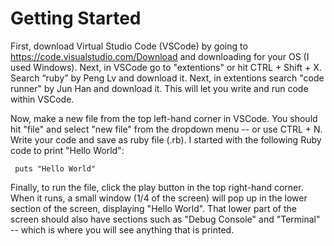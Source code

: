 # Getting Started
First, download Virtual Studio Code (VSCode) by going to https://code.visualstudio.com/Download and downloading for your OS (I used Windows).
Next, in VSCode go to "extentions" or hit CTRL + Shift + X. Search “ruby” by Peng Lv and download it. Next, in extentions search "code runner" by Jun Han and download it. This will let you write and run code within VSCode.

Now, make a new file from the top left-hand corner in VSCode. You should hit "file" and select "new file" from the dropdown menu -- or use CTRL + N.
Write your code and save as ruby file (.rb). I started with the following Ruby code to print "Hello World":
```
 puts "Hello World"
```
Finally, to run the file, click the play button in the top right-hand corner. When it runs, a small window (1/4 of the screen) will pop up in the lower section of the screen, displaying "Hello World". That lower part of the screen should also have sections such as "Debug Console" and "Terminal" -- which is where you will see anything that is printed.

